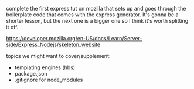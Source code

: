 complete the first express tut on mozilla that sets up and goes through the boilerplate code that comes with the express generator. It's gonna be a shorter lesson, but the next one is a bigger one so I think it's worth splitting it off.

https://developer.mozilla.org/en-US/docs/Learn/Server-side/Express_Nodejs/skeleton_website

topics we might want to cover/supplement:
- templating engines (hbs)
- package.json
- .gitignore for node_modules
